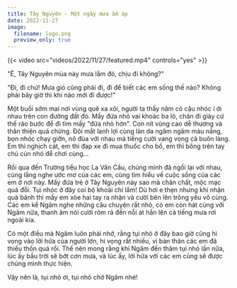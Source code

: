 ```yaml
---
title: Tây Nguyên - Một ngày mưa ấm áp
date: 2022-11-27
image:
  filename: logo.png
  preview_only: true
---
```


{{< video src="videos/2022/11/27/featured.mp4" controls="yes" >}}

"Ê, Tây Nguyên mùa này mưa lắm đó, chịu đi không?"

"Đi, đi chứ! Mưa gió cũng phải đi, đi để biết các em sống thế nào? Không phải bây giờ thì khi nào mới đi được!"

Một buổi sớm mai nơi vùng quê xa xôi, người ta thấy năm cô cậu nhóc í ới nhau trên con đường đất đỏ. Mấy đứa nhỏ vai khoác ba lô, chân đi giày cứ thế rảo bước để đi tìm mấy "đứa nhỏ hơn". Con nít vùng cao dễ thương và thân thiện quá chừng. Đôi mắt lanh lợi cùng làn da ngăm ngăm màu nắng, bọn nhóc chạy giỡn, nô đùa với nhau mà tiếng cười vang vọng cả buôn làng. Em thì nghịch cát, em thì đạp xe đi mua thuốc cho bố, em thì bồng trên tay chú cún nhỏ để chơi cùng...

Rồi qua đến Trường tiểu học La Văn Cầu, chúng mình đã ngồi lại với nhau, cùng lắng nghe ước mơ của các em, cùng tìm hiểu về cuộc sống của các em ở nơi này. Mấy đứa trẻ ở Tây Nguyên này sao mà chân chất, mộc mạc quá đỗi. Tụi nhóc ở đây coi bộ khoái chí lắm! Dù hơi e thẹn nhưng khi nhận quà bánh thì mấy em xòe hai tay ra nhận và cười bẽn lẽn trông yêu vô cùng. Các em kể Ngăm nghe những câu chuyện rất nhỏ, có em còn hát cùng với Ngăm nữa, thanh âm nói cười rôm rả đến nỗi át hẳn lên cả tiếng mưa rơi ngoài kia.

Có một điều mà Ngăm luôn phải nhớ, rằng tụi nhỏ ở đây bao giờ cũng hi vọng vào lời hứa của người lớn, hi vọng rất nhiều, vì bản thân các em đã thiếu thốn quá rồi. Thế nên mong rằng khi Ngăm đến thăm tụi nhỏ lần nữa, lúc ấy bầu trời sẽ bớt cơn mưa, và lúc ấy, lời hứa với các em cũng sẽ được chúng mình thực hiện.

Vậy nên là, tụi nhỏ ơi, tụi nhỏ chờ Ngăm nhé!
